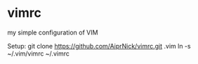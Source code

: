 # vimrc
my simple configuration of VIM

Setup:
git clone https://github.com/AiprNick/vimrc.git .vim
ln -s ~/.vim/vimrc ~/.vimrc
